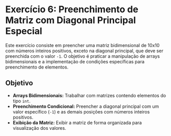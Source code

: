 # Exercício 6: Preenchimento de Matriz com Diagonal Principal Especial

Este exercício consiste em preencher uma matriz bidimensional de 10x10 com números inteiros positivos, exceto na diagonal principal, que deve ser preenchida com o valor `-1`. O objetivo é praticar a manipulação de arrays bidimensionais e a implementação de condições específicas para preenchimento de elementos.

## Objetivo

- **Arrays Bidimensionais:** Trabalhar com matrizes contendo elementos do tipo `int`.
- **Preenchimento Condicional:** Preencher a diagonal principal com um valor específico (`-1`) e as demais posições com números inteiros positivos.
- **Exibição da Matriz:** Exibir a matriz de forma organizada para visualização dos valores.
